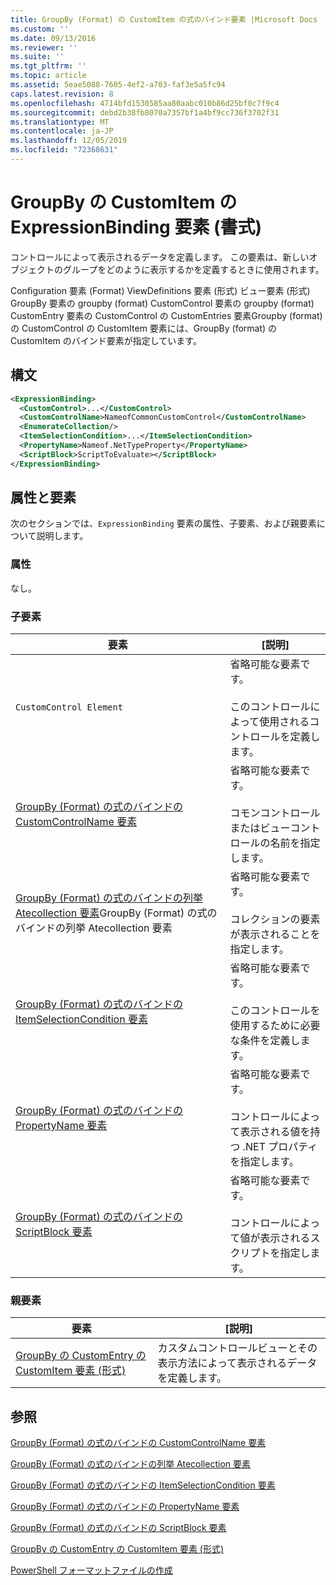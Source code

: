 ```yaml
---
title: GroupBy (Format) の CustomItem の式のバインド要素 |Microsoft Docs
ms.custom: ''
ms.date: 09/13/2016
ms.reviewer: ''
ms.suite: ''
ms.tgt_pltfrm: ''
ms.topic: article
ms.assetid: 5eae5088-7605-4ef2-a703-faf3e5a5fc94
caps.latest.revision: 8
ms.openlocfilehash: 4714bfd1530585aa80aabc010b86d25bf0c7f9c4
ms.sourcegitcommit: debd2b38fb8070a7357bf1a4bf9cc736f3702f31
ms.translationtype: MT
ms.contentlocale: ja-JP
ms.lasthandoff: 12/05/2019
ms.locfileid: "72368631"
---
```

# <a name="expressionbinding-element-for-customitem-for-groupby-format"></a>GroupBy の CustomItem の ExpressionBinding 要素 (書式)

コントロールによって表示されるデータを定義します。 この要素は、新しいオブジェクトのグループをどのように表示するかを定義するときに使用されます。

Configuration 要素 (Format) ViewDefinitions 要素 (形式) ビュー要素 (形式) GroupBy 要素の groupby (format) CustomControl 要素の groupby (format) CustomEntry 要素の CustomControl の CustomEntries 要素Groupby (format) の CustomControl の CustomItem 要素には、GroupBy (format) の CustomItem のバインド要素が指定しています。

## <a name="syntax"></a>構文

```xml
<ExpressionBinding>
  <CustomControl>...</CustomControl>
  <CustomControlName>NameofCommonCustomControl</CustomControlName>
  <EnumerateCollection/>
  <ItemSelectionCondition>...</ItemSelectionCondition>
  <PropertyName>Nameof.NetTypeProperty</PropertyName>
  <ScriptBlock>ScriptToEvaluate></ScriptBlock>
</ExpressionBinding>
```

## <a name="attributes-and-elements"></a>属性と要素

次のセクションでは、`ExpressionBinding` 要素の属性、子要素、および親要素について説明します。

### <a name="attributes"></a>属性

なし。

### <a name="child-elements"></a>子要素

|要素|[説明]|
|-------------|-----------------|
|`CustomControl Element`|省略可能な要素です。<br /><br /> このコントロールによって使用されるコントロールを定義します。|
|[GroupBy (Format) の式のバインドの CustomControlName 要素](./customcontrolname-element-for-expressionbinding-for-groupby-format.md)|省略可能な要素です。<br /><br /> コモンコントロールまたはビューコントロールの名前を指定します。|
|[GroupBy (Format) の式のバインドの列挙 Atecollection 要素](./enumeratecollection-element-for-expressionbinding-for-groupby-format.md)GroupBy (Format) の式のバインドの列挙 Atecollection 要素|省略可能な要素です。<br /><br /> コレクションの要素が表示されることを指定します。|
|[GroupBy (Format) の式のバインドの ItemSelectionCondition 要素](./itemselectioncondition-element-for-expressionbinding-for-groupby-format.md)|省略可能な要素です。<br /><br /> このコントロールを使用するために必要な条件を定義します。|
|[GroupBy (Format) の式のバインドの PropertyName 要素](./propertyname-element-for-expressionbinding-for-groupby-format.md)|省略可能な要素です。<br /><br /> コントロールによって表示される値を持つ .NET プロパティを指定します。|
|[GroupBy (Format) の式のバインドの ScriptBlock 要素](./scriptblock-element-for-expressionbinding-for-groupby-format.md)|省略可能な要素です。<br /><br /> コントロールによって値が表示されるスクリプトを指定します。|

### <a name="parent-elements"></a>親要素

|要素|[説明]|
|-------------|-----------------|
|[GroupBy の CustomEntry の CustomItem 要素 (形式)](./customitem-element-for-customentry-for-groupby-format.md)|カスタムコントロールビューとその表示方法によって表示されるデータを定義します。|

## <a name="see-also"></a>参照

[GroupBy (Format) の式のバインドの CustomControlName 要素](./customcontrolname-element-for-expressionbinding-for-groupby-format.md)

[GroupBy (Format) の式のバインドの列挙 Atecollection 要素](./enumeratecollection-element-for-expressionbinding-for-groupby-format.md)

[GroupBy (Format) の式のバインドの ItemSelectionCondition 要素](./itemselectioncondition-element-for-expressionbinding-for-groupby-format.md)

[GroupBy (Format) の式のバインドの PropertyName 要素](./propertyname-element-for-expressionbinding-for-groupby-format.md)

[GroupBy (Format) の式のバインドの ScriptBlock 要素](./scriptblock-element-for-expressionbinding-for-groupby-format.md)

[GroupBy の CustomEntry の CustomItem 要素 (形式)](./customitem-element-for-customentry-for-groupby-format.md)

[PowerShell フォーマットファイルの作成](./writing-a-powershell-formatting-file.md)
